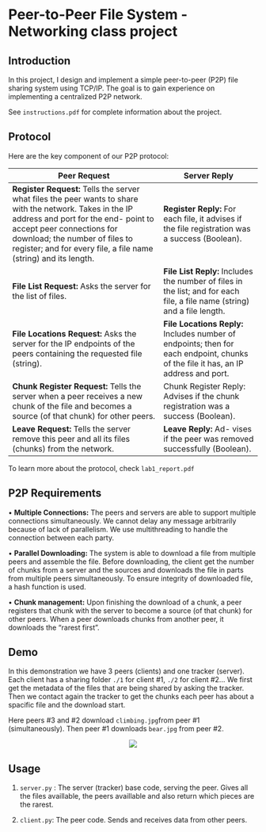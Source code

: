 # Peer-to-Peer File System - Networking class project

## Introduction
In this project, I design and implement a simple peer-to-peer (P2P) file sharing system using TCP/IP. The goal is to gain experience on implementing a centralized P2P network.

See `instructions.pdf` for complete information about the project.

## Protocol
Here are the key component of our P2P protocol:

| Peer Request | Server Reply |
|--------------------------------------------------------------------------------------------------------------------------------------------------------------------------------------------------------------------------------------------------------------------------------------------------------------------|-----------------------------------------------------------------------------------------------------------------------------------------------------------|
| **Register Request:** Tells the server what files the peer wants to share with the network. Takes in the IP address and port for the end- point to accept peer connections for download; the number of files to register; and for every file, a file name (string) and its length. | **Register Reply:** For each file, it advises if the file registration was a success (Boolean). |
| **File List Request:** Asks the server for the list of files. | **File List Reply:** Includes the number of files in the list; and for each file, a file name (string) and a file length. |
| **File Locations Request:** Asks the server for the IP endpoints of the peers containing the requested file (string). | **File Locations Reply:** Includes number of endpoints; then for each endpoint, chunks of the file it has, an IP address and port. |
| **Chunk Register Request:** Tells the server when a peer receives a new chunk of the file and becomes a source (of that chunk) for other peers. | Chunk Register Reply: Advises if the chunk registration was a success (Boolean). |
| **Leave Request:** Tells the server remove this peer and all its files (chunks) from the network. | **Leave Reply:** Ad- vises if the peer was removed successfully (Boolean). |

To learn more about the protocol, check `lab1_report.pdf`

## P2P Requirements
• **Multiple Connections:** The peers and servers are able to support multiple connections simultaneously. We cannot delay any message arbitrarily because of lack of parallelism. We use multithreading to handle the connection between each party.

• **Parallel Downloading:** The system is able to download a file from multiple peers and assemble the file. Before downloading, the client get the number of chunks from a server and the sources and downloads the file in parts from multiple peers simultaneously. To ensure integrity of downloaded file, a hash function is used.

• **Chunk management:** Upon finishing the download of a chunk, a peer registers that chunk with the server to become a source (of that chunk) for other peers. When a peer downloads chunks from another peer, it downloads the “rarest first”.

## Demo

In this demonstration we have 3 peers (clients) and one tracker (server). Each client has a sharing folder `./1` for client #1, `./2` for client #2... We first get the metadata of the files that are being shared by asking the tracker. Then we contact again the tracker to get the chunks each peer has about a spacific file and the download start.

Here peers #3 and #2 download `climbing.jpg`from peer #1 (simultaneously). Then peer #1 downloads `bear.jpg` from peer #2.

<p align="center">
	<img src="./demo.gif" />
</p>

## Usage

1. `server.py` : The server (tracker) base code, serving the peer.
Gives all the files availlable, the peers availlable and also return which pieces are the rarest.

2. `client.py`: The peer code. Sends and receives data from other peers.
